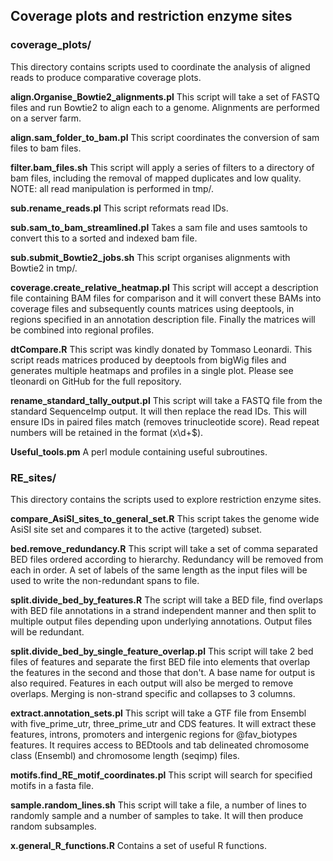 ## **Coverage plots and restriction enzyme sites**

### **coverage_plots/**
This directory contains scripts used to coordinate the analysis of aligned
reads to produce comparative coverage plots.

**align.Organise_Bowtie2_alignments.pl**
This script will take a set of FASTQ files and run Bowtie2 to align each to a
genome. Alignments are performed on a server farm.

**align.sam_folder_to_bam.pl**
This script coordinates the conversion of sam files to bam files.

**filter.bam_files.sh**
This script will apply a series of filters to a directory of bam files,
including the removal of mapped duplicates and low quality.  NOTE: all read
manipulation is performed in tmp/.

**sub.rename_reads.pl**
This script reformats read IDs.

**sub.sam_to_bam_streamlined.pl**
Takes a sam file and uses samtools to convert this to a sorted and indexed bam
file.

**sub.submit_Bowtie2_jobs.sh**
This script organises alignments with Bowtie2 in tmp/.

**coverage.create_relative_heatmap.pl**
This script will accept a description file containing BAM files for comparison
and it will convert these BAMs into coverage files and subsequently counts
matrices using deeptools, in regions specified in an annotation description
file. Finally the matrices will be combined into regional profiles.

**dtCompare.R**
This script was kindly donated by Tommaso Leonardi. This script reads matrices
produced by deeptools from bigWig files and generates multiple heatmaps and
profiles in a single plot. Please see tleonardi on GitHub for the full
repository.

**rename_standard_tally_output.pl**
This script will take a FASTQ file from the standard SequenceImp output. It
will then replace the read IDs.  This will ensure IDs in paired files match
(removes trinucleotide score). Read repeat numbers will be retained in the
format (x\d+$).

**Useful_tools.pm**
A perl module containing useful subroutines.



### **RE_sites/**
This directory contains the scripts used to explore restriction enzyme sites.

**compare_AsiSI_sites_to_general_set.R**
This script takes the genome wide AsiSI site set and compares it to the
active (targeted) subset.

**bed.remove_redundancy.R**
This script will take a set of comma separated BED files ordered according to
hierarchy.  Redundancy will be removed from each in order. A set of labels of
the same length as the input files will be used to write the non-redundant
spans to file. 

**split.divide_bed_by_features.R**
The script will take a BED file, find overlaps with BED file annotations in a
strand independent manner and then split to multiple output files depending
upon underlying annotations. Output files will be redundant.

**split.divide_bed_by_single_feature_overlap.pl**
This script will take 2 bed files of features and separate the first BED file
into elements that overlap the features in the second and those that don't. A
base name for output is also required. Features in each output will also be
merged to remove overlaps. Merging is non-strand specific and collapses to 3
columns.

**extract.annotation_sets.pl**
This script will take a GTF file from Ensembl with five_prime_utr,
three_prime_utr and CDS features.  It will extract these features, introns,
promoters and intergenic regions for @fav_biotypes features.  It requires
access to BEDtools and tab delineated chromosome class (Ensembl) and chromosome
length (seqimp) files.

**motifs.find_RE_motif_coordinates.pl**
This script will search for specified motifs in a fasta file.

**sample.random_lines.sh**
This script will take a file, a number of lines to randomly sample and a
number of samples to take. It will then produce random subsamples.

**x.general_R_functions.R**
Contains a set of useful R functions.



